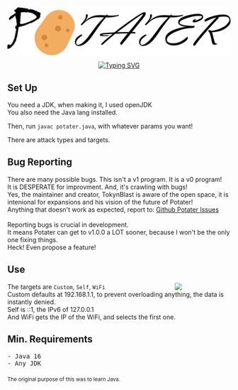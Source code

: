 <!--THE LEFT OF THE P IS TERRIBLE!! FINISH WITH A CIRCLE... 😢-->
<img align='center' src='imgs/logo.png'>
<p align='center'>
<a href="https://git.io/typing-svg"><img src="https://readme-typing-svg.demolab.com?font=Fira+Code&size=40&duration=2500&pause=300&color=F7B715&center=true&width=750&height=80&lines=Network+Stressor;Made+in+Java;v0.2.0;🥔🥔 Potato Spam 🥔🥔" alt="Typing SVG" /></a>
</p>

## Set Up
You need a JDK, when making it, I used openJDK<br>
You also need the Java lang installed.<br>

Then, run `javac potater.java`, with whatever params you want!

There are attack types and targets.

## Bug Reporting
There are many possible bugs. This isn't a v1 program. It is a v0 program!<br>
It is DESPERATE for improvment. And, it's crawling with bugs!<br>
Yes, the maintainer and creator, TokynBlast is aware of the open space, it is intenional for expansions and his vision of the future of Potater!<br>
Anything that doesn't work as expected, report to: <a href='https://github.com/TokynBlast/potater/issues'>Github Potater Issues</a><br><br>
Reporting bugs is crucial in development.<br>
It means Potater can get to v1.0.0 a LOT sooner, because I won't be the only one fixing things.<br>
Heck! Even propose a feature!

## Use
<img align='right' src='imgs/ver/v0.2.0.png' width='25%'>
The targets are <code>Custom</code>, <code>Self</code>, <code>WiFi</code><br>
Custom defaults at 192.168.1.1, to prevent overloading anything, the data is instantly denied.<br>
Self is ::1, the IPv6 of 127.0.0.1<br>
And WiFi gets the IP of the WiFi, and selects the first one.

## Min. Requirements
<pre>- Java 16
- Any JDK</pre>

<sub>The original purpose of this was to learn Java.</sub>
